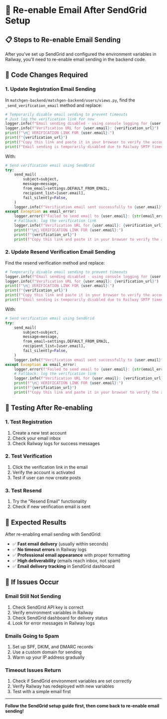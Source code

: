 # 🔄 Re-enable Email After SendGrid Setup

## 📋 Steps to Re-enable Email Sending

After you've set up SendGrid and configured the environment variables in Railway, you'll need to re-enable email sending in the backend code.

## 🔧 Code Changes Required

### 1. Update Registration Email Sending

In `matchgen-backend/matchgen-backend/users/views.py`, find the `_send_verification_email` method and replace:

```python
# Temporarily disable email sending to prevent timeouts
# Just log the verification link for now
logger.info(f"Email sending disabled - using console logging for {user.email}")
logger.info(f"Verification URL for {user.email}: {verification_url}")
print(f"\n🔗 VERIFICATION LINK FOR {user.email}:")
print(f"{verification_url}")
print(f"Copy this link and paste it in your browser to verify the account.\n")
print(f"Email sending is temporarily disabled due to Railway SMTP timeout issues.\n")
```

With:

```python
# Send verification email using SendGrid
try:
    send_mail(
        subject=subject,
        message=message,
        from_email=settings.DEFAULT_FROM_EMAIL,
        recipient_list=[user.email],
        fail_silently=False,
    )
    logger.info(f"Verification email sent successfully to {user.email}")
except Exception as email_error:
    logger.error(f"Failed to send email to {user.email}: {str(email_error)}")
    # Fallback: log the verification link
    logger.info(f"Verification URL for {user.email}: {verification_url}")
    print(f"\n🔗 VERIFICATION LINK FOR {user.email}:")
    print(f"{verification_url}")
    print(f"Copy this link and paste it in your browser to verify the account.\n")
```

### 2. Update Resend Verification Email Sending

Find the resend verification method and replace:

```python
# Temporarily disable email sending to prevent timeouts
logger.info(f"Email sending disabled - using console logging for {user.email}")
logger.info(f"Verification URL for {user.email}: {verification_url}")
print(f"\n🔗 VERIFICATION LINK FOR {user.email}:")
print(f"{verification_url}")
print(f"Copy this link and paste it in your browser to verify the account.\n")
print(f"Email sending is temporarily disabled due to Railway SMTP timeout issues.\n")
```

With:

```python
# Send verification email using SendGrid
try:
    send_mail(
        subject=subject,
        message=message,
        from_email=settings.DEFAULT_FROM_EMAIL,
        recipient_list=[user.email],
        fail_silently=False,
    )
    logger.info(f"Verification email sent successfully to {user.email}")
except Exception as email_error:
    logger.error(f"Failed to send email to {user.email}: {str(email_error)}")
    # Fallback: log the verification link
    logger.info(f"Verification URL for {user.email}: {verification_url}")
    print(f"\n🔗 VERIFICATION LINK FOR {user.email}:")
    print(f"{verification_url}")
    print(f"Copy this link and paste it in your browser to verify the account.\n")
```

## 🧪 Testing After Re-enabling

### 1. Test Registration
1. Create a new test account
2. Check your email inbox
3. Check Railway logs for success messages

### 2. Test Verification
1. Click the verification link in the email
2. Verify the account is activated
3. Test if user can now create posts

### 3. Test Resend
1. Try the "Resend Email" functionality
2. Check if new verification email is sent

## 🎯 Expected Results

After re-enabling email sending with SendGrid:

- ✅ **Fast email delivery** (usually within seconds)
- ✅ **No timeout errors** in Railway logs
- ✅ **Professional email appearance** with proper formatting
- ✅ **High deliverability** (emails reach inbox, not spam)
- ✅ **Email delivery tracking** in SendGrid dashboard

## 🚨 If Issues Occur

### Email Still Not Sending
1. Check SendGrid API key is correct
2. Verify environment variables in Railway
3. Check SendGrid dashboard for delivery status
4. Look for error messages in Railway logs

### Emails Going to Spam
1. Set up SPF, DKIM, and DMARC records
2. Use a custom domain for sending
3. Warm up your IP address gradually

### Timeout Issues Return
1. Check if SendGrid environment variables are set correctly
2. Verify Railway has redeployed with new variables
3. Test with a simple email first

---

**Follow the SendGrid setup guide first, then come back to re-enable email sending!**



